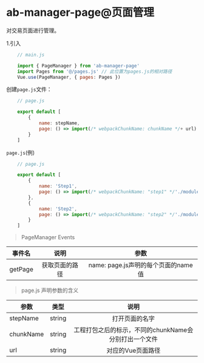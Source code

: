 # ab-manager-page@页面管理

对交易页面进行管理。

1.引入

```js
    // main.js

    import { PageManager } from 'ab-manager-page'
    import Pages from '@/pages.js' // 此位置为pages.js的相对路径
    Vue.use(PageManager, { pages: Pages })
```

创建`page.js`文件：

```js
    // page.js

    export default [
        {
            name: stepName,
            page: () => import(/* webpackChunkName: chunkName */+ url)
        }
    ]
```

`page.js`(例)
```js
    // page.js

    export default [
        {
            name: 'Step1',
            page: () => import(/* webpackChunkName: "step1" */'./modules/T10001/Step1')
        },
        {
            name: 'Step2',
            page: () => import(/* webpackChunkName: "step2" */'./modules/T10001/Step2')
        }
    ]
```

> PageManager Events

|事件名|说明|参数|
|-----|:-----:|:-----:|
|getPage|获取页面的路径|name: page.js声明的每个页面的name值|

> page.js 声明参数的含义

| 参数     | 类型 | 说明 |
| -------- | :---: | :---: |
| stepName | string | 打开页面的名字 |
| chunkName | string | 工程打包之后的标示，不同的chunkName会分别打出一个文件 |
| url | string | 对应的Vue页面路径 |